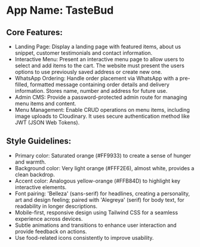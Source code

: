 # **App Name**: TasteBud

## Core Features:

- Landing Page: Display a landing page with featured items, about us snippet, customer testimonials and contact information.
- Interactive Menu: Present an interactive menu page to allow users to select and add items to the cart. The website must present the users options to use previously saved address or create new one.
- WhatsApp Ordering: Handle order placement via WhatsApp with a pre-filled, formatted message containing order details and delivery information. Stores name, number and address for future use.
- Admin CMS: Provide a password-protected admin route for managing menu items and content.
- Menu Management: Enable CRUD operations on menu items, including image uploads to Cloudinary. It uses secure authentication method like JWT (JSON Web Tokens).

## Style Guidelines:

- Primary color: Saturated orange (#FF9933) to create a sense of hunger and warmth.
- Background color: Very light orange (#FFF2E6), almost white, provides a clean backdrop.
- Accent color: Analogous yellow-orange (#FFB84D) to highlight key interactive elements.
- Font pairing: 'Belleza' (sans-serif) for headlines, creating a personality, art and design feeling; paired with 'Alegreya' (serif) for body text, for readability in longer descriptions.
- Mobile-first, responsive design using Tailwind CSS for a seamless experience across devices.
- Subtle animations and transitions to enhance user interaction and provide feedback on actions.
- Use food-related icons consistently to improve usability.